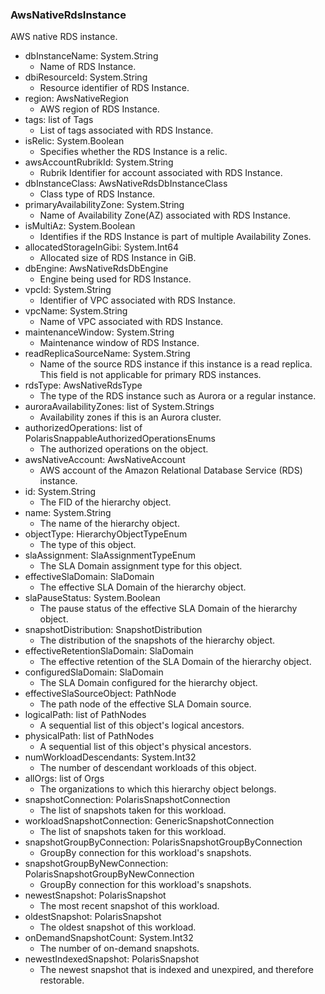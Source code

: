 ### AwsNativeRdsInstance
AWS native RDS instance.

- dbInstanceName: System.String
  - Name of RDS Instance.
- dbiResourceId: System.String
  - Resource identifier of RDS Instance.
- region: AwsNativeRegion
  - AWS region of RDS Instance.
- tags: list of Tags
  - List of tags associated with RDS Instance.
- isRelic: System.Boolean
  - Specifies whether the RDS Instance is a relic.
- awsAccountRubrikId: System.String
  - Rubrik Identifier for account associated with RDS Instance.
- dbInstanceClass: AwsNativeRdsDbInstanceClass
  - Class type of RDS Instance.
- primaryAvailabilityZone: System.String
  - Name of Availability Zone(AZ) associated with RDS Instance.
- isMultiAz: System.Boolean
  - Identifies if the RDS Instance is part of multiple Availability Zones.
- allocatedStorageInGibi: System.Int64
  - Allocated size of RDS Instance in GiB.
- dbEngine: AwsNativeRdsDbEngine
  - Engine being used for RDS Instance.
- vpcId: System.String
  - Identifier of VPC associated with RDS Instance.
- vpcName: System.String
  - Name of VPC associated with RDS Instance.
- maintenanceWindow: System.String
  - Maintenance window of RDS Instance.
- readReplicaSourceName: System.String
  - Name of the source RDS instance if this instance is a read replica. This field is not applicable for primary RDS instances.
- rdsType: AwsNativeRdsType
  - The type of the RDS instance such as Aurora or a regular instance.
- auroraAvailabilityZones: list of System.Strings
  - Availability zones if this is an Aurora cluster.
- authorizedOperations: list of PolarisSnappableAuthorizedOperationsEnums
  - The authorized operations on the object.
- awsNativeAccount: AwsNativeAccount
  - AWS account of the Amazon Relational Database Service (RDS) instance.
- id: System.String
  - The FID of the hierarchy object.
- name: System.String
  - The name of the hierarchy object.
- objectType: HierarchyObjectTypeEnum
  - The type of this object.
- slaAssignment: SlaAssignmentTypeEnum
  - The SLA Domain assignment type for this object.
- effectiveSlaDomain: SlaDomain
  - The effective SLA Domain of the hierarchy object.
- slaPauseStatus: System.Boolean
  - The pause status of the effective SLA Domain of the hierarchy object.
- snapshotDistribution: SnapshotDistribution
  - The distribution of the snapshots of the hierarchy object.
- effectiveRetentionSlaDomain: SlaDomain
  - The effective retention of the SLA Domain of the hierarchy object.
- configuredSlaDomain: SlaDomain
  - The SLA Domain configured for the hierarchy object.
- effectiveSlaSourceObject: PathNode
  - The path node of the effective SLA Domain source.
- logicalPath: list of PathNodes
  - A sequential list of this object's logical ancestors.
- physicalPath: list of PathNodes
  - A sequential list of this object's physical ancestors.
- numWorkloadDescendants: System.Int32
  - The number of descendant workloads of this object.
- allOrgs: list of Orgs
  - The organizations to which this hierarchy object belongs.
- snapshotConnection: PolarisSnapshotConnection
  - The list of snapshots taken for this workload.
- workloadSnapshotConnection: GenericSnapshotConnection
  - The list of snapshots taken for this workload.
- snapshotGroupByConnection: PolarisSnapshotGroupByConnection
  - GroupBy connection for this workload's snapshots.
- snapshotGroupByNewConnection: PolarisSnapshotGroupByNewConnection
  - GroupBy connection for this workload's snapshots.
- newestSnapshot: PolarisSnapshot
  - The most recent snapshot of this workload.
- oldestSnapshot: PolarisSnapshot
  - The oldest snapshot of this workload.
- onDemandSnapshotCount: System.Int32
  - The number of on-demand snapshots.
- newestIndexedSnapshot: PolarisSnapshot
  - The newest snapshot that is indexed and unexpired, and therefore restorable.
